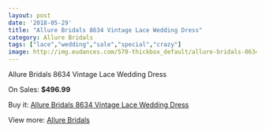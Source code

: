 ```yaml
---
layout: post
date: '2018-05-29'
title: "Allure Bridals 8634 Vintage Lace Wedding Dress"
category: Allure Bridals
tags: ["lace","wedding","sale","special","crazy"]
image: http://img.eudances.com/570-thickbox_default/allure-bridals-8634-vintage-lace-wedding-dress.jpg
---
```

Allure Bridals 8634 Vintage Lace Wedding Dress

On Sales: **$496.99**
<a href="https://www.eudances.com/en/allure-bridals/179-allure-bridals-8634-vintage-lace-wedding-dress.html"><amp-img layout="responsive" width="600" height="600" src="//img.eudances.com/570-thickbox_default/allure-bridals-8634-vintage-lace-wedding-dress.jpg" alt="Allure Bridals 8634 Vintage Lace Wedding Dress 0" /></a>
<a href="https://www.eudances.com/en/allure-bridals/179-allure-bridals-8634-vintage-lace-wedding-dress.html"><amp-img layout="responsive" width="600" height="600" src="//img.eudances.com/572-thickbox_default/allure-bridals-8634-vintage-lace-wedding-dress.jpg" alt="Allure Bridals 8634 Vintage Lace Wedding Dress 1" /></a>
<a href="https://www.eudances.com/en/allure-bridals/179-allure-bridals-8634-vintage-lace-wedding-dress.html"><amp-img layout="responsive" width="600" height="600" src="//img.eudances.com/571-thickbox_default/allure-bridals-8634-vintage-lace-wedding-dress.jpg" alt="Allure Bridals 8634 Vintage Lace Wedding Dress 2" /></a>

Buy it: [Allure Bridals 8634 Vintage Lace Wedding Dress](https://www.eudances.com/en/allure-bridals/179-allure-bridals-8634-vintage-lace-wedding-dress.html "Allure Bridals 8634 Vintage Lace Wedding Dress")

View more: [Allure Bridals](https://www.eudances.com/en/2-allure-bridals "Allure Bridals")
